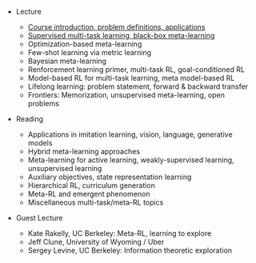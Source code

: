 - Lecture
    - [Course introduction, problem definitions, applications](introduction.md)
    - [Supervised multi-task learning, black-box meta-learning](basic.md)
    - Optimization-based meta-learning
    - Few-shot learning via metric learning
    - Bayesian meta-learning
    - Renforcement learning primer, multi-task RL, goal-conditioned RL
    - Model-based RL for multi-task learning, meta model-based RL
    - Lifelong learning: problem statement, forward & backward transfer
    - Frontiers: Memorization, unsupervised meta-learning, open problems 	

- Reading
    - Applications in imitation learning, vision, language, generative models
    - Hybrid meta-learning approaches
    - Meta-learning for active learning, weakly-supervised learning, unsupervised learning
    - Auxiliary objectives, state representation learning
    - Hierarchical RL, curriculum generation
    - Meta-RL and emergent phenomenon
    - Miscellaneous multi-task/meta-RL topics

- Guest Lecture
    - Kate Rakelly, UC Berkeley: Meta-RL, learning to explore
    - Jeff Clune, University of Wyoming / Uber
    - Sergey Levine, UC Berkeley: Information theoretic exploration